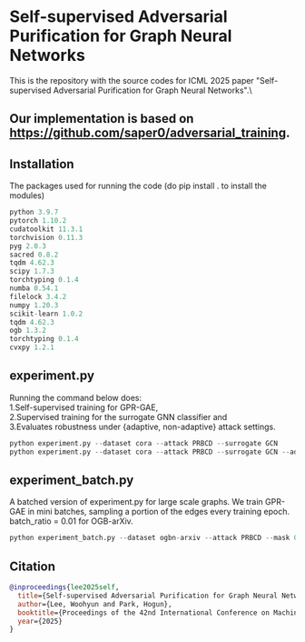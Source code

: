 # Self-supervised Adversarial Purification for Graph Neural Networks
This is the repository with the source codes for ICML 2025 paper "Self-supervised Adversarial Purification for Graph Neural Networks".\

##
Our implementation is based on https://github.com/saper0/adversarial_training.
---

## Installation

The packages used for running the code (do pip install . to install the modules)
```python
python 3.9.7
pytorch 1.10.2
cudatoolkit 11.3.1
torchvision 0.11.3
pyg 2.0.3
sacred 0.8.2
tqdm 4.62.3
scipy 1.7.3
torchtyping 0.1.4
numba 0.54.1
filelock 3.4.2
numpy 1.20.3
scikit-learn 1.0.2
tqdm 4.62.3
ogb 1.3.2
torchtyping 0.1.4
cvxpy 1.2.1
```

## experiment.py
Running the command below does: \
1.Self-supervised training for GPR-GAE, \
2.Supervised training for the surrogate GNN classifier and \
3.Evaluates robustness under {adaptive, non-adaptive} attack settings.

```python
python experiment.py --dataset cora --attack PRBCD --surrogate GCN
python experiment.py --dataset cora --attack PRBCD --surrogate GCN --adaptive
```

## experiment_batch.py
A batched version of experiment.py for large scale graphs. We train GPR-GAE in mini batches, sampling a portion of the edges every training epoch. batch_ratio = 0.01 for OGB-arXiv. 

```python
python experiment_batch.py --dataset ogbn-arxiv --attack PRBCD --mask 0.5 --batch_ratio 0.01 --surrogate GCN
```

## Citation

```bibtex
@inproceedings{lee2025self,
  title={Self-supervised Adversarial Purification for Graph Neural Networks},
  author={Lee, Woohyun and Park, Hogun},
  booktitle={Proceedings of the 42nd International Conference on Machine Learning},
  year={2025}
}

